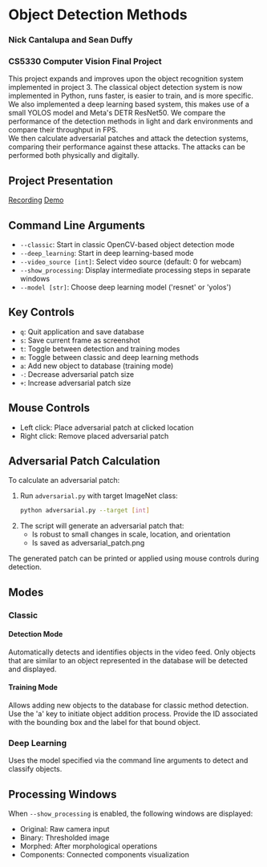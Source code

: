 # Object Detection Methods
### Nick Cantalupa and Sean Duffy
### CS5330 Computer Vision Final Project

This project expands and improves upon the object recognition system implemented in project 3.
The classical object detection system is now implemented in Python, runs faster, is easier to train, and is more specific.
We also implemented a deep learning based system, this makes use of a small YOLOS model and Meta's DETR ResNet50.
We compare the performance of the detection methods in light and dark environments and compare their throughput in FPS.  
We then calculate adversarial patches and attack the detection systems, comparing their performance against these attacks.
The attacks can be performed both physically and digitally.  

## Project Presentation

[Recording](https://youtu.be/lx3VhNanPlo)
[Demo](https://drive.google.com/file/d/16zuR5_MeYEpabxJIyhwkWrJ2kQpBJ-wd/view?usp=sharing)

## Command Line Arguments

- `--classic`: Start in classic OpenCV-based object detection mode
- `--deep_learning`: Start in deep learning-based mode
- `--video_source [int]`: Select video source (default: 0 for webcam)
- `--show_processing`: Display intermediate processing steps in separate windows
- `--model [str]`: Choose deep learning model ('resnet' or 'yolos')

## Key Controls

- `q`: Quit application and save database
- `s`: Save current frame as screenshot
- `t`: Toggle between detection and training modes
- `m`: Toggle between classic and deep learning methods
- `a`: Add new object to database (training mode)
- `-`: Decrease adversarial patch size
- `+`: Increase adversarial patch size

## Mouse Controls

- Left click: Place adversarial patch at clicked location
- Right click: Remove placed adversarial patch

## Adversarial Patch Calculation

To calculate an adversarial patch:

1. Run `adversarial.py` with target ImageNet class:
   ```bash
   python adversarial.py --target [int]
   ```
2. The script will generate an adversarial patch that:
    - Is robust to small changes in scale, location, and orientation
    - Is saved as adversarial_patch.png

The generated patch can be printed or applied using mouse controls during detection.

## Modes

### Classic

#### Detection Mode

Automatically detects and identifies objects in the video feed.
Only objects that are similar to an object represented in the database will be detected and displayed.

#### Training Mode

Allows adding new objects to the database for classic method detection. Use the 'a' key to initiate object addition
process. Provide the ID associated with the bounding box and the label for that bound object.

### Deep Learning

Uses the model specified via the command line arguments to detect and classify objects.

## Processing Windows

When `--show_processing` is enabled, the following windows are displayed:

- Original: Raw camera input
- Binary: Thresholded image
- Morphed: After morphological operations
- Components: Connected components visualization


